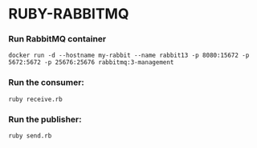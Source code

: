 # RUBY-RABBITMQ

### Run RabbitMQ container

```
docker run -d --hostname my-rabbit --name rabbit13 -p 8080:15672 -p 5672:5672 -p 25676:25676 rabbitmq:3-management
```

### Run the consumer:

`ruby receive.rb`


### Run the publisher:

`ruby send.rb`